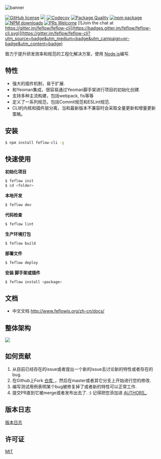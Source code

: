 ![banner](https://user-images.githubusercontent.com/18289264/35855826-34885a0c-0b6f-11e8-9ba2-98272cb9a27a.png)

[![GitHub license](https://img.shields.io/badge/license-MIT-blue.svg)](https://github.com/feflow/feflow/blob/master/LICENSE)
[![](https://img.shields.io/travis/feflow/feflow.svg?style=flat-square)](https://travis-ci.org/feflow/feflow)
[![Codecov](https://img.shields.io/codecov/c/github/feflow/feflow/master.svg?style=flat-square)](https://codecov.io/gh/feflow/feflow/branch/master)
[![Package Quality](http://npm.packagequality.com/shield/feflow-cli.svg)](http://packagequality.com/#?package=feflow-cli)
[![npm package](https://img.shields.io/npm/v/feflow-cli.svg?style=flat-square)](https://www.npmjs.org/package/feflow-cli)
[![NPM downloads](http://img.shields.io/npm/dt/feflow-cli.svg?style=flat-square)](https://npmjs.org/package/feflow-cli)
[![PRs Welcome](https://img.shields.io/badge/PRs-welcome-brightgreen.svg)](https://github.com/feflow/feflow/pulls)
[![Join the chat at https://gitter.im/feflow/feflow-cli](https://badges.gitter.im/feflow/feflow-cli.svg)](https://gitter.im/feflow/feflow-cli?utm_source=badge&utm_medium=badge&utm_campaign=pr-badge&utm_content=badge)

致力于提升研发效率和规范的工程化解决方案，使用 [Node.js](https://nodejs.org/en/)编写.

## 特性

- 强大的插件机制，易于扩展.
- 和Yeoman集成，很容易通过Yeoman脚手架进行项目的初始化创建.
- 支持多种主流构建，包括webpack, fis等等
- 定义了一系列规范，包括Commit规范和ESLint规范.
- CLI的内核和插件层分离，当和最新版本不兼容时会采取全量更新和增量更新策略。

## 安装

``` bash
$ npm install feflow-cli -g
```

## 快速使用

**初始化项目**

``` bash
$ feflow init
$ cd <folder>
```

**本地开发**

``` bash
$ feflow dev
```

**代码检查**

``` bash
$ feflow lint
```

**生产环境打包**

``` bash
$ feflow build
```

**部署文件**

``` bash
$ feflow deploy
```

**安装 脚手架或插件**

``` bash
$ feflow install <package>
```

## 文档

* 中文文档 <http://www.feflowjs.org/zh-cn/docs/>

## 整体架构
![](https://qpic.url.cn/feeds_pic/ajNVdqHZLLDsuocibo3TZ3GE5TMmVywG0lRyiayfI8D3icgW8FrkFKFOQ/)

## 如何贡献

1. 从目前已经存在的issue或者提出一个新的issue去讨论新的特性或者存在的bug.
2. 在Github上Fork [仓库](https://github.com/feflow/feflow)_，然后在master或者其它分支上开始进行您的修改.
3. 编写测试用例表明某个bug被修复掉了或者新的特性可以正常工作.
4. 提交PR直到它被merge或者发布出去了. :) 记得把您添加进 [AUTHORS_](AUTHORS).

## 版本日志

[版本日志](CHANGELOG.md)

## 许可证

[MIT](https://tldrlegal.com/license/mit-license)
